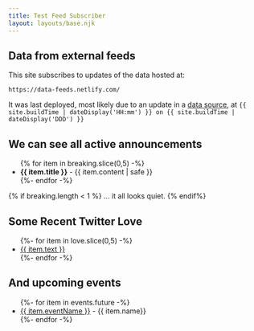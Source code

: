 ```yaml
---
title: Test Feed Subscriber
layout: layouts/base.njk
---
```



## Data from external feeds

This site subscribes to updates of the data hosted at:

```
https://data-feeds.netlify.com/
```

It was last deployed, most likely due to an update in a [data source](https://data-feeds.netlify.com), at <time>`{{ site.buildTime | dateDisplay('HH:mm') }} on {{ site.buildTime | dateDisplay('DDD') }}`</time>


## We can see all active announcements

<ul>
{% for item in breaking.slice(0,5) -%}
<li><b>{{ item.title }}</b> - {{ item.content | safe }}</li>
{%- endfor -%}
</ul>

{% if breaking.length < 1 %}
... it all looks quiet.
{% endif%}


## Some Recent Twitter Love

<ul class="listing">
{%- for item in love.slice(0,5) -%}
  <li>
    <a href="">{{ item.text }}</a>
  </li>
{%- endfor -%}
</ul>


## And upcoming events

<ul class="listing">
{%- for item in events.future -%}
  <li>
    <a href="{{ item.eventUrl }}">{{ item.eventName }}</a> - {{ item.name}}
  </li>
{%- endfor -%}
</ul>









